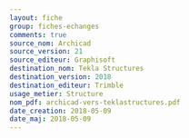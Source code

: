 ```yaml
---
layout: fiche
group: fiches-echanges
comments: true
source_nom: Archicad
source_version: 21
source_editeur: Graphisoft
destination_nom: Tekla Structures
destination_version: 2018
destination_editeur: Trimble
usage_metier: Structure
nom_pdf: archicad-vers-teklastructures.pdf
date_creation: 2018-05-09
date_maj: 2018-05-09
---
```

